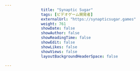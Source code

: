 ---
                title: "Synaptic Sugar"
                tags: [ビデオゲーム開発者]
                externalUrl: "https://synapticsugar.games"
                weight: 761
                showDate: false
                showAuthor: false
                showReadingTime: false
                showEdit: false
                showLikes: false
                showViews: false
                layoutBackgroundHeaderSpace: false
                ---

